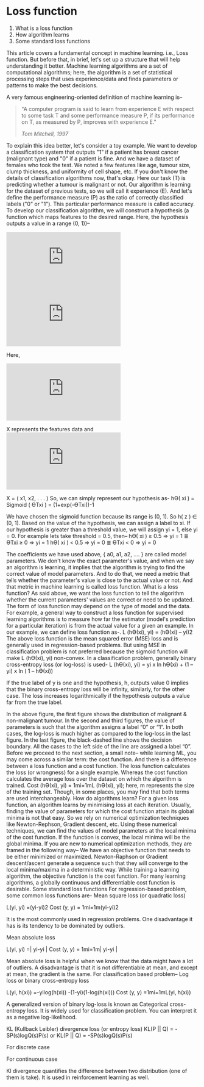# Loss function

1. What is a loss function
2. How algorithm learns
3. Some standard loss functions

This article covers a fundamental concept in machine learning. i.e., Loss function. But before that, in brief, let's set up a structure that will help understanding it better.
Machine learning algorithms are a set of computational algorithms; here, the algorithm is a set of statistical processing steps that uses experience/data and finds parameters or patterns to make the best decisions.

A very famous engineering-oriented definition of machine learning is–
> "A computer program is said to learn from experience E with respect to some task T and some performance measure P, if its performance on T, as measured by P, improves with experience E."
> 
> *Tom Mitchell, 1997*

To explain this idea better, let's consider a toy example. We want to develop a classification system that outputs "1" if a patient has breast cancer (malignant type) and "0" if a patient is fine. And we have a dataset of females who took the test. We noted a few features like age, tumour size, clump thickness, and uniformity of cell shape, etc. 
If you don't know the details of classification algorithms now, that's okay. Here our task (T) is predicting whether a tumour is malignant or not. Our algorithm is learning for the dataset of previous tests, so we will call it experience (E). And let's define the performance measure (P) as the ratio of correctly classified labels ("0" or "1"). This particular performance measure is called accuracy.
To develop our classification algorithm, we will construct a hypothesis (a function which maps features to the desired range. Here, the hypothesis outputs a value in a range (0, 1))–

![image](https://latex.codecogs.com/png.latex?%5Cdpi%7B120%7D%20%5Cbg_black%20%5Cfn_phv%20%5Clarge%20h_%7B%5Ctheta%7D%5Cbig%28features%20%3D%5C%7Bage%2C%20tumourSize%2C%20%5Cdots%5C%7D%29) ![image](https://latex.codecogs.com/png.latex?%5Cdpi%7B120%7D%20%5Cbg_black%20%5Cfn_phv%20%5Clarge%20%3D%20Sigmoid%5Cbig%28a_%7B0%7D&plus;a_%7B1%7D%20%5Ccdot%20age%20&plus;%20a_%7B2%7D%5Ccdot%20tumourSize%20&plus;%20%5Cdots%5Cbig%29)

Here, 

![image](https://latex.codecogs.com/png.latex?%5Cdpi%7B100%7D%20%5Cbg_black%20%5Cfn_phv%20%5Clarge%20%5Ctheta%20%3D%20%5Cbig%28a_%7B0%7D%2C%20a%7B1%7D%2C%20%5Cdots%5Cbig%29%5E%7BT%7D)

X represents the features data and ![image](https://latex.codecogs.com/png.latex?%5Cinline%20%5Cdpi%7B100%7D%20%5Cbg_black%20%5Cfn_phv%20%5Clarge%20%5Cmathbf%7Bx%7D_%7Bi%7D%20%5Cin%20%5Cmathbf%7BX%7D)


X = ( x1, x2, . . . )
So, we can simply represent our hypothesis as-
hϴ( xi ) = Sigmoid ( ϴTxi ) = (1+exp(-ϴTxi))-1



We have chosen the sigmoid function because its range is (0, 1). So h( z ) ∈ (0, 1). Based on the value of the hypothesis, we can assign a label to xi. If our hypothesis is greater than a threshold value, we will assign yi = 1, else yi = 0. 
For example lets take threshold = 0.5, then–
hϴ( xi ) ≥ 0.5 ⇒ yi = 1 ≣ ϴTxi ≥ 0 ⇒ yi = 1
hϴ( xi ) < 0.5 ⇒ yi = 0 ≣ ϴTxi < 0 ⇒ yi = 0


The coefficients we have used above, { a0, a1, a2, .... } are called model parameters. We don't know the exact parameter's value, and when we say an algorithm is learning, it implies that the algorithm is trying to find the correct value of model parameters. And to do that, we need a metric that tells whether the parameter's value is close to the actual value or not. And that metric in machine learning is called loss function.
What is a loss function?
As said above, we want the loss function to tell the algorithm whether the current parameters' values are correct or need to be updated. The form of loss function may depend on the type of model and the data. For example, a general way to construct a loss function for supervised learning algorithms is to measure how far the estimator (model's prediction for a particular iteration) is from the actual value for a given an example. In our example, we can define loss function as-. 
L (hϴ(xi), yi) = (hϴ(xi) – yi)2 
The above loss function is the mean squared error (MSE) loss and is generally used in regression-based problems. But using MSE in classification problem is not preferred because the sigmoid function will make L (hϴ(xi), yi) non-convex. In a classification problem, generally binary cross-entropy loss (or log-loss) is used-
L (hϴ(xi), yi) = yi x ln hϴ(xi) + (1 – yi) x ln ( 1 – hϴ(xi)) 

If the true label of y is one and the hypothesis, h, outputs value 0 implies that the binary cross-entropy loss will be infinity, similarly, for the other case. The loss increases logarithmically if the hypothesis outputs a value far from the true label.







In the above figure, the first figure shows the distribution of malignant & non-malignant tumour. In the second and third figures, the value of parameters is such that the algorithm assigns a label “0” or “1”. In both cases, the log-loss is much higher as compared to the log-loss in the last figure. In the last figure, the black-dashed line shows the decision boundary. All the cases to the left side of the line are assigned a label “0”. 
Before we proceed to the next section, a small note– while learning ML, you may come across a similar term: the cost function. And there is a difference between a loss function and a cost function. The loss function calculates the loss (or wrongness) for a single example. Whereas the cost function calculates the average loss over the dataset on which the algorithm is trained. 
Cost (hϴ(xi), yi) = 1mi=1mL (hϴ(xi), yi);  here, m represents the size of the training set.
Though, in some places, you may find that both terms are used interchangeably.
How do algorithms learn?
For a given loss function, an algorithm learns by minimising loss at each iteration. Usually, finding the value of parameters for which the cost function attain its global minima is not that easy. So we rely on numerical optimization techniques like Newton-Rephson, Gradient descent, etc. Using these numerical techniques, we can find the values of model parameters at the local minima of the cost function. If the function is convex, the local minima will be the global minima.
If you are new to numerical optimization methods, they are framed in the following way– We have an objective function that needs to be either minimized or maximized. Newton-Raphson or Gradient descent/ascent generate a sequence such that they will converge to the local minima/maxima in a deterministic way. While training a learning algorithm, the objective function is the cost function. For many learning algorithms, a globally continuous and differentiable cost function is desirable.
Some standard loss functions
For regression-based problem, some common loss functions are-
Mean square loss (or quadratic loss)

L(yi, yi) =(yi-yi)2
Cost (y, y) = 1mi=1m(yi-yi)2 


It is the most commonly used in regression problems. One disadvantage it has is its tendency to be dominated by outliers.

Mean absolute loss

L(yi, yi) =| yi-yi |
Cost (y, y) = 1mi=1m| yi-yi | 


Mean absolute loss is helpful when we know that the data might have a lot of outliers. A disadvantage is that it is not differentiable at mean, and except at mean, the gradient is the same. 
For classification based problem– 
Log loss or binary cross-entropy loss

L(yi, h(xi)) =-yilog(h(xi)) 
          -(1-yi)(1-log(h(xi)))
Cost (y, y) =1mi=1mL(yi, h(xi)) 



A generalized version of binary log-loss is known as Categorical cross-entropy loss. It is widely used for classification problem. You can interpret it as a negative log-likelihood.

KL (Kullback Leibler) divergence loss (or entropy loss)
KL(P || Q) = -SP(s)logQ(s)P(s)
or 
KL(P || Q) = -SP(s)logQ(s)P(s)



For discrete case





For continuous case

Kl divergence quantifies the difference between two distribution (one of them is take). It is used in reinforcement learning as well. 

